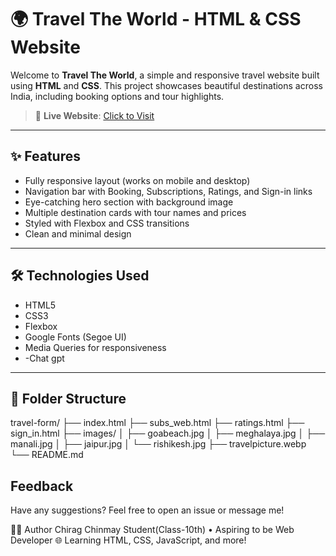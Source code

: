 # 🌍 Travel The World - HTML & CSS Website

Welcome to **Travel The World**, a simple and responsive travel website built using **HTML** and **CSS**. This project showcases beautiful destinations across India, including booking options and tour highlights.

> 🔗 **Live Website**: [Click to Visit](https://chiragchinmay.github.io/Travel-The-World/)

---

## ✨ Features

- Fully responsive layout (works on mobile and desktop)
- Navigation bar with Booking, Subscriptions, Ratings, and Sign-in links
- Eye-catching hero section with background image
- Multiple destination cards with tour names and prices
- Styled with Flexbox and CSS transitions
- Clean and minimal design

---

## 🛠️ Technologies Used

- HTML5
- CSS3
- Flexbox
- Google Fonts (Segoe UI)
- Media Queries for responsiveness
- -Chat gpt

---

## 📁 Folder Structure

travel-form/
├── index.html
├── subs_web.html
├── ratings.html
├── sign_in.html
├── images/
│ ├── goabeach.jpg
│ ├── meghalaya.jpg
│ ├── manali.jpg
│ ├── jaipur.jpg
│ └── rishikesh.jpg
├── travelpicture.webp
└── README.md

## Feedback
Have any suggestions? Feel free to open an issue or message me!



🙋‍♂️ Author
Chirag Chinmay
Student(Class-10th) • Aspiring to be Web Developer 🌐
Learning HTML, CSS, JavaScript, and more!
